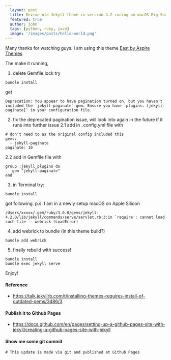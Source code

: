 ```yaml
---
  layout: post
  title: Revive old Jekyll theme in version 4.2 runing on macOS Big Sur with Apple Silicon
  featured: true
  author: john
  tags: [python, ruby, java]
  image: '/images/posts/hello-world.png'
---
```


Many thanks for watching guys. I am using this theme [East by Aspire Themes](https://aspirethemes.com/docs/east-jekyll)

The make it running,
1. delete Gemfile.lock 
try 
```
bundle install
```
get
```
Deprecation: You appear to have pagination turned on, but you haven't included the `jekyll-paginate` gem. Ensure you have `plugins: [jekyll-paginate]` in your configuration file.
```
2. fix the deprecated pagination issue, will look into again in the future if it runs into further issue
2.1 add in _config.yml file with
```
# don't need to as the original config included this
gems:
  - jekyll-paginate
paginate: 10
```
2.2 add in Gemfile file with
```
group :jekyll_plugins do
   gem "jekyll-paginate"
end
```
3. in Terminal try:
```
bundle install
```
got following. p.s. I am in a newly setup macOS on Apple Silicon
```
/Users/xxxxx/.gem/ruby/3.0.0/gems/jekyll-4.2.0/lib/jekyll/commands/serve/servlet.rb:3:in `require': cannot load such file -- webrick (LoadError)
```
4. add webrick to bundle (in this theme build?)
```
bundle add webrick
```
5. finally rebuild with success! 
```
bundle install
bundle exec jekyll serve
```
Enjoy!

#### Reference
- https://talk.jekyllrb.com/t/installing-themes-requires-install-of-outdated-gems/3486/3

#### Publish it to Github Pages
- https://docs.github.com/en/pages/setting-up-a-github-pages-site-with-jekyll/creating-a-github-pages-site-with-jekyll

#### Show me some git commit
```
# This update is made via git and published at Github Pages
```